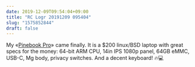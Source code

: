 ```yaml
---
date: 2019-12-09T09:54:04+09:00
title: "RC Logr 20191209 095404"
slug: "1575852844"
draft: false
---
```


My «[Pinebook Pro](https://www.pine64.org/pinebook-pro/)» came finally. It is a $200 linux/BSD laptop with great specs for the money: 64-bit ARM CPU, 14in IPS 1080p panel, 64GB eMMC, USB-C, Mg body, privacy switches. And a decent keyboard! 🔥💻
